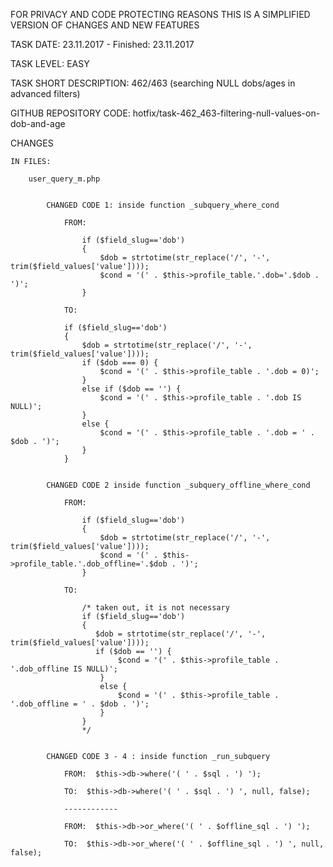 FOR PRIVACY AND CODE PROTECTING REASONS THIS IS A SIMPLIFIED VERSION OF CHANGES AND NEW FEATURES

TASK DATE: 23.11.2017 - Finished: 23.11.2017

TASK LEVEL: EASY

TASK SHORT DESCRIPTION: 462/463 (searching NULL dobs/ages in advanced filters)
	
GITHUB REPOSITORY CODE: hotfix/task-462_463-filtering-null-values-on-dob-and-age

CHANGES
 
	IN FILES: 
	
		user_query_m.php
		
		
			CHANGED CODE 1: inside function _subquery_where_cond 
			
				FROM: 
				
					if ($field_slug=='dob') 
					{
						$dob = strtotime(str_replace('/', '-', trim($field_values['value'])));
						$cond = '(' . $this->profile_table.'.dob='.$dob . ')';
					}
				
				TO: 
				
				if ($field_slug=='dob') 
				{
					$dob = strtotime(str_replace('/', '-', trim($field_values['value'])));
					if ($dob === 0) {
						$cond = '(' . $this->profile_table . '.dob = 0)';  
					}
					else if ($dob == '') {
						$cond = '(' . $this->profile_table . '.dob IS NULL)';     
					} 
					else {
						$cond = '(' . $this->profile_table . '.dob = ' . $dob . ')';
					}
				}
					
					
			CHANGED CODE 2 inside function _subquery_offline_where_cond
			
				FROM: 
				
					if ($field_slug=='dob') 
					{
						$dob = strtotime(str_replace('/', '-', trim($field_values['value'])));
						$cond = '(' . $this->profile_table.'.dob_offline='.$dob . ')';
					}
				
				TO: 
				
					/* taken out, it is not necessary
					if ($field_slug=='dob') 
					{
					   $dob = strtotime(str_replace('/', '-', trim($field_values['value'])));
					   if ($dob == '') {
							$cond = '(' . $this->profile_table . '.dob_offline IS NULL)';
						} 
						else {
							$cond = '(' . $this->profile_table . '.dob_offline = ' . $dob . ')';
						}
					}
					*/
					
					
			CHANGED CODE 3 - 4 : inside function _run_subquery 

				FROM:  $this->db->where('( ' . $sql . ') '); 
				
				TO:  $this->db->where('( ' . $sql . ') ', null, false);
				
				------------
				
				FROM:  $this->db->or_where('( ' . $offline_sql . ') ');
				
				TO:  $this->db->or_where('( ' . $offline_sql . ') ', null, false);
